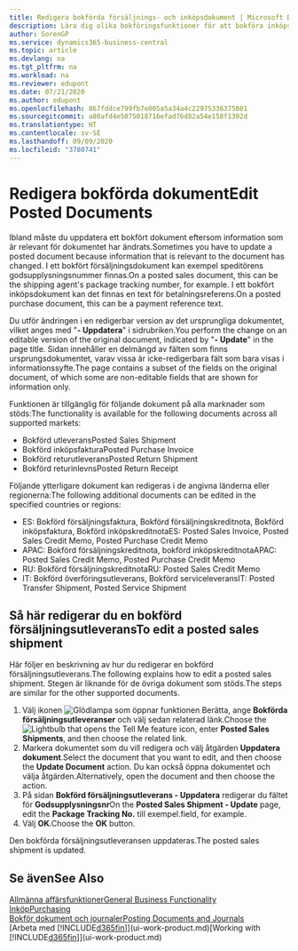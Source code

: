 ```yaml
---
title: Redigera bokförda försäljnings- och inköpsdokument | Microsoft Docs
description: Lära dig olika bokföringsfunktioner för att bokföra inköpsdokument och hur du kan uppdatera bokförda dokument.
author: SorenGP
ms.service: dynamics365-business-central
ms.topic: article
ms.devlang: na
ms.tgt_pltfrm: na
ms.workload: na
ms.reviewer: edupont
ms.date: 07/21/2020
ms.author: edupont
ms.openlocfilehash: 867fddce799fb7e005a5a34a4c22975336375801
ms.sourcegitcommit: a80afd4e5075018716efad76d82a54e158f1392d
ms.translationtype: HT
ms.contentlocale: sv-SE
ms.lasthandoff: 09/09/2020
ms.locfileid: "3780741"
---
```

# <a name="edit-posted-documents"></a><span data-ttu-id="6c6ac-103">Redigera bokförda dokument</span><span class="sxs-lookup"><span data-stu-id="6c6ac-103">Edit Posted Documents</span></span>

<span data-ttu-id="6c6ac-104">Ibland måste du uppdatera ett bokfört dokument eftersom information som är relevant för dokumentet har ändrats.</span><span class="sxs-lookup"><span data-stu-id="6c6ac-104">Sometimes you have to update a posted document because information that is relevant to the document has changed.</span></span> <span data-ttu-id="6c6ac-105">I ett bokfört försäljningsdokument kan exempel speditörens godsupplysningsnummer finnas.</span><span class="sxs-lookup"><span data-stu-id="6c6ac-105">On a posted sales document, this can be the shipping agent's package tracking number, for example.</span></span> <span data-ttu-id="6c6ac-106">I ett bokfört inköpsdokument kan det finnas en text för betalningsreferens.</span><span class="sxs-lookup"><span data-stu-id="6c6ac-106">On a posted purchase document, this can be a payment reference text.</span></span>

<span data-ttu-id="6c6ac-107">Du utför ändringen i en redigerbar version av det ursprungliga dokumentet, vilket anges med "**- Uppdatera**" i sidrubriken.</span><span class="sxs-lookup"><span data-stu-id="6c6ac-107">You perform the change on an editable version of the original document, indicated by "**- Update**" in the page title.</span></span> <span data-ttu-id="6c6ac-108">Sidan innehåller en delmängd av fälten som finns ursprungsdokumentet, varav vissa är icke-redigerbara fält som bara visas i informationssyfte.</span><span class="sxs-lookup"><span data-stu-id="6c6ac-108">The page contains a subset of the fields on the original document, of which some are non-editable fields that are shown for information only.</span></span>

<span data-ttu-id="6c6ac-109">Funktionen är tillgänglig för följande dokument på alla marknader som stöds:</span><span class="sxs-lookup"><span data-stu-id="6c6ac-109">The functionality is available for the following documents across all supported markets:</span></span>

- <span data-ttu-id="6c6ac-110">Bokförd utleverans</span><span class="sxs-lookup"><span data-stu-id="6c6ac-110">Posted Sales Shipment</span></span>
- <span data-ttu-id="6c6ac-111">Bokförd inköpsfaktura</span><span class="sxs-lookup"><span data-stu-id="6c6ac-111">Posted Purchase Invoice</span></span>
- <span data-ttu-id="6c6ac-112">Bokförd returutleverans</span><span class="sxs-lookup"><span data-stu-id="6c6ac-112">Posted Return Shipment</span></span>
- <span data-ttu-id="6c6ac-113">Bokförd returinlevns</span><span class="sxs-lookup"><span data-stu-id="6c6ac-113">Posted Return Receipt</span></span>

<span data-ttu-id="6c6ac-114">Följande ytterligare dokument kan redigeras i de angivna länderna eller regionerna:</span><span class="sxs-lookup"><span data-stu-id="6c6ac-114">The following additional documents can be edited in the specified countries or regions:</span></span>

- <span data-ttu-id="6c6ac-115">ES: Bokförd försäljningsfaktura, Bokförd försäljningskreditnota, Bokförd inköpsfaktura, Bokförd inköpskreditnota</span><span class="sxs-lookup"><span data-stu-id="6c6ac-115">ES: Posted Sales Invoice, Posted Sales Credit Memo, Posted Purchase Credit Memo</span></span>
- <span data-ttu-id="6c6ac-116">APAC: Bokförd försäljningskreditnota, bokförd inköpskreditnota</span><span class="sxs-lookup"><span data-stu-id="6c6ac-116">APAC: Posted Sales Credit Memo, Posted Purchase Credit Memo</span></span>
- <span data-ttu-id="6c6ac-117">RU: Bokförd försäljningskreditnota</span><span class="sxs-lookup"><span data-stu-id="6c6ac-117">RU: Posted Sales Credit Memo</span></span>
- <span data-ttu-id="6c6ac-118">IT: Bokförd överföringsutleverans, Bokförd serviceleverans</span><span class="sxs-lookup"><span data-stu-id="6c6ac-118">IT: Posted Transfer Shipment, Posted Service Shipment</span></span>

## <a name="to-edit-a-posted-sales-shipment"></a><span data-ttu-id="6c6ac-119">Så här redigerar du en bokförd försäljningsutleverans</span><span class="sxs-lookup"><span data-stu-id="6c6ac-119">To edit a posted sales shipment</span></span>

<span data-ttu-id="6c6ac-120">Här följer en beskrivning av hur du redigerar en bokförd försäljningsutleverans.</span><span class="sxs-lookup"><span data-stu-id="6c6ac-120">The following explains how to edit a posted sales shipment.</span></span> <span data-ttu-id="6c6ac-121">Stegen är liknande för de övriga dokument som stöds.</span><span class="sxs-lookup"><span data-stu-id="6c6ac-121">The steps are similar for the other supported documents.</span></span>

1. <span data-ttu-id="6c6ac-122">Välj ikonen ![Glödlampa som öppnar funktionen Berätta](media/ui-search/search_small.png "Berätta vad du vill göra"), ange **Bokförda försäljningsutleveranser** och välj sedan relaterad länk.</span><span class="sxs-lookup"><span data-stu-id="6c6ac-122">Choose the ![Lightbulb that opens the Tell Me feature](media/ui-search/search_small.png "Tell me what you want to do") icon, enter **Posted Sales Shipments**, and then choose the related link.</span></span>
2. <span data-ttu-id="6c6ac-123">Markera dokumentet som du vill redigera och välj åtgärden **Uppdatera dokument**.</span><span class="sxs-lookup"><span data-stu-id="6c6ac-123">Select the document that you want to edit, and then choose the **Update Document** action.</span></span> <span data-ttu-id="6c6ac-124">Du kan också öppna dokumentet och välja åtgärden.</span><span class="sxs-lookup"><span data-stu-id="6c6ac-124">Alternatively, open the document and then choose the action.</span></span>
3. <span data-ttu-id="6c6ac-125">På sidan **Bokförd försäljningsutleverans - Uppdatera** redigerar du fältet för **Godsupplysningsnr**</span><span class="sxs-lookup"><span data-stu-id="6c6ac-125">On the **Posted Sales Shipment - Update** page, edit the **Package Tracking No.**</span></span> <span data-ttu-id="6c6ac-126">till exempel.</span><span class="sxs-lookup"><span data-stu-id="6c6ac-126">field, for example.</span></span>
4. <span data-ttu-id="6c6ac-127">Välj **OK**.</span><span class="sxs-lookup"><span data-stu-id="6c6ac-127">Choose the **OK** button.</span></span>

<span data-ttu-id="6c6ac-128">Den bokförda försäljningsutleveransen uppdateras.</span><span class="sxs-lookup"><span data-stu-id="6c6ac-128">The posted sales shipment is updated.</span></span>

## <a name="see-also"></a><span data-ttu-id="6c6ac-129">Se även</span><span class="sxs-lookup"><span data-stu-id="6c6ac-129">See Also</span></span>

[<span data-ttu-id="6c6ac-130">Allmänna affärsfunktioner</span><span class="sxs-lookup"><span data-stu-id="6c6ac-130">General Business Functionality</span></span>](ui-across-business-areas.md)  
[<span data-ttu-id="6c6ac-131">Inköp</span><span class="sxs-lookup"><span data-stu-id="6c6ac-131">Purchasing</span></span>](purchasing-manage-purchasing.md)  
[<span data-ttu-id="6c6ac-132">Bokför dokument och journaler</span><span class="sxs-lookup"><span data-stu-id="6c6ac-132">Posting Documents and Journals</span></span>](ui-post-documents-journals.md)  
<span data-ttu-id="6c6ac-133">[Arbeta med [!INCLUDE[d365fin](includes/d365fin_md.md)]](ui-work-product.md)</span><span class="sxs-lookup"><span data-stu-id="6c6ac-133">[Working with [!INCLUDE[d365fin](includes/d365fin_md.md)]](ui-work-product.md)</span></span>  
